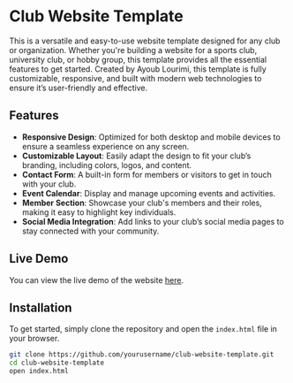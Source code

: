 # Club Website Template

This is a versatile and easy-to-use website template designed for any club or organization. Whether you're building a website for a sports club, university club, or hobby group, this template provides all the essential features to get started. Created by Ayoub Lourimi, this template is fully customizable, responsive, and built with modern web technologies to ensure it’s user-friendly and effective.

## Features
- **Responsive Design**: Optimized for both desktop and mobile devices to ensure a seamless experience on any screen.
- **Customizable Layout**: Easily adapt the design to fit your club’s branding, including colors, logos, and content.
- **Contact Form**: A built-in form for members or visitors to get in touch with your club.
- **Event Calendar**: Display and manage upcoming events and activities.
- **Member Section**: Showcase your club's members and their roles, making it easy to highlight key individuals.
- **Social Media Integration**: Add links to your club’s social media pages to stay connected with your community.

## Live Demo
You can view the live demo of the website [here](https://lourimi-ayoub.github.io/club-website/).

## Installation
To get started, simply clone the repository and open the `index.html` file in your browser.

```bash
git clone https://github.com/yourusername/club-website-template.git
cd club-website-template
open index.html
